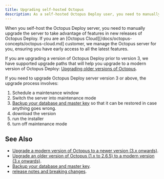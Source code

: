 ```yaml
---
title: Upgrading self-hosted Octopus
description: As a self-hosted Octopus Deploy user, you need to manually upgrade the server to take advantages of the newest features.
---
```


When you self-host the Octopus Deploy server, you need to manually upgrade the server to take advantage of features in new releases of Octopus Deploy. If you are an [Octopus Cloud][/docs/octopus-concepts/octopus-cloud.md] customer, we manage the Octopus server for you, ensuring you have early access to all the latest features.

If you are upgrading a version of Octopus Deploy prior to version 3, we have supported upgrade paths that will help you upgrade to a modern version of Octopus Deploy: [Upgrading older versions of Octopus](/docs/administration/upgrading/legacy/index.md).

If you need to upgrade Octopus Deploy server version 3 or above, the upgrade process involves:

1. Schedule a maintenance window
1. Switch the server into maintenance mode
1. [Backup your database and master key](/docs/administration/data/backup-and-restore.md) so that it can be restored in case anything goes wrong.
1. download the version
1. run the installer
1. turn off maintenance mode

## See Also

- [Upgrade a modern version of Octopus to a newer version (3.x onwards)](/docs/administration/upgrading/guide/index.md).
- [Upgrade an older version of Octopus (1.x to 2.6.5) to a modern version (3.x onwards)](/docs/administration/upgrading/legacy/index.md).
- [Backup your database and master key](/docs/administration/data/backup-and-restore.md).
-  [release notes and breaking changes](https://octopus.com/downloads/compare).
